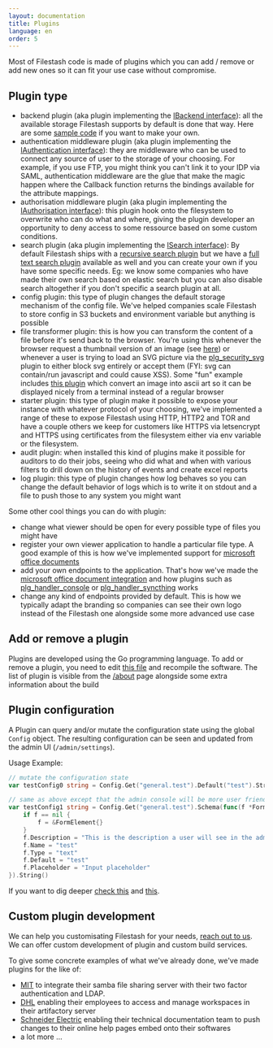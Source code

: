 ```yaml
---
layout: documentation
title: Plugins
language: en
order: 5
---
```


<style>
.banner { display: none }
</style>

Most of Filestash code is made of plugins which you can add / remove or add new ones so it can fit your use case without compromise.

## Plugin type

- backend plugin (aka plugin implementing the [IBackend interface](https://github.com/mickael-kerjean/filestash/blob/master/server/common/types.go#L11-L21)): all the available storage Filestash supports by default is done that way. Here are some [sample code](https://github.com/mickael-kerjean/filestash/tree/master/server/plugin) if you want to make your own.
- authentication middleware plugin (aka plugin implementing the [IAuthentication interface](https://github.com/mickael-kerjean/filestash/blob/master/server/common/types.go#L23-L27)): they are middleware who can be used to connect any source of user to the storage of your choosing. For example, if you use FTP, you might think you can't link it to your IDP via SAML, authentication middleware are the glue that make the magic happen where the Callback function returns the bindings available for the attribute mappings.
- authorisation middleware plugin (aka plugin implementing the [IAuthorisation interface](https://github.com/mickael-kerjean/filestash/blob/master/server/common/types.go#L29-L37)): this plugin hook onto the filesystem to overwrite who can do what and where, giving the plugin developer an opportunity to deny access to some ressource based on some custom conditions.
- search plugin (aka plugin implementing the [ISearch interface](https://github.com/mickael-kerjean/filestash/blob/master/server/common/types.go#L44-L46)): By default Filestash ships with a [recursive search plugin](https://github.com/mickael-kerjean/filestash/tree/master/server/plugin/plg_search_stateless) but we have a [full text search plugin](https://github.com/mickael-kerjean/filestash/tree/master/server/plugin/plg_search_sqlitefts) available as well and you can create your own if you have some specific needs. Eg: we know some companies who have made their own search based on elastic search but you can also disable search altogether if you don't specific a search plugin at all.
- config plugin: this type of plugin changes the default storage mechanism of the config file. We've helped companies scale Filestash to store config in S3 buckets and environment variable but anything is possible
- file transformer plugin: this is how you can transform the content of a file before it's send back to the browser. You're using this whenever the browser request a thumbnail version of an image (see [here](https://github.com/mickael-kerjean/filestash/blob/master/server/plugin/plg_image_thumbnail/index.go)) or whenever a user is trying to load an SVG picture via the [plg_security_svg](https://github.com/mickael-kerjean/filestash/blob/master/server/plugin/plg_security_svg/index.go) plugin to either block svg entirely or accept them (FYI: svg can contain/run javascript and could cause XSS). Some "fun" example includes [this plugin](https://github.com/mickael-kerjean/filestash/blob/master/server/plugin/plg_image_ascii/index.go) which convert an image into ascii art so it can be displayed nicely from a terminal instead of a regular browser
- starter plugin: this type of plugin make it possible to expose your instance with whatever protocol of your choosing, we've implemented a range of these to expose Filestash using HTTP, HTTP2 and TOR and have a couple others we keep for customers like HTTPS via letsencrypt and HTTPS using certificates from the filesystem either via env variable or the filesystem.
- audit plugin: when installed this kind of plugins make it possible for auditors to do their jobs, seeing who did what and when with various filters to drill down on the history of events and create excel reports
- log plugin: this type of plugin changes how log behaves so you can change the default behavior of logs which is to write it on stdout and a file to push those to any system you might want

Some other cool things you can do with plugin:
- change what viewer should be open for every possible type of files you might have
- register your own viewer application to handle a particular file type. A good example of this is how we've implemented support for [microsoft office documents](https://github.com/mickael-kerjean/filestash/tree/master/server/plugin/plg_editor_onlyoffice)
- add your own endpoints to the application. That's how we've made the [microsoft office document integration](https://github.com/mickael-kerjean/filestash/tree/master/server/plugin/plg_editor_onlyoffice) and how plugins such as [plg_handler_console](https://github.com/mickael-kerjean/filestash/tree/master/server/plugin/plg_handler_console) or [plg_handler_syncthing](https://github.com/mickael-kerjean/filestash/tree/master/server/plugin/plg_handler_syncthing) works
- change any kind of endpoints provided by default. This is how we typically adapt the branding so companies can see their own logo instead of the Filestash one alongside some more advanced use case

## Add or remove a plugin

Plugins are developed using the Go programming language. To add or remove a plugin, you need to edit [this file](https://github.com/mickael-kerjean/filestash/blob/master/server/plugin/index.go) and recompile the software. The list of plugin is visible from the [/about](https://demo.filestash.app/about) page alongside some extra information about the build

## Plugin configuration

A Plugin can query and/or mutate the configuration state using the global `Config` object. The resulting configuration can be seen and updated from the admin UI (`/admin/settings`).

Usage Example:
``` go
// mutate the configuration state
var testConfig0 string = Config.Get("general.test").Default("test").String()

// same as above except that the admin console will be more user friendly
var testConfig1 string = Config.Get("general.test").Schema(func(f *FormElement) *FormElement {
	if f == nil {
		f = &FormElement{}
	}
    f.Description = "This is the description a user will see in the admin console"
	f.Name = "test"
	f.Type = "text"
    f.Default = "test"
    f.Placeholder = "Input placeholder"
}).String()
```
If you want to dig deeper [check this](https://github.com/mickael-kerjean/filestash/blob/master/server/plugin/plg_video_transcoder/index.go#L36-L68) and [this](https://github.com/mickael-kerjean/filestash/blob/master/server/common/config.go).


## Custom plugin development

We can help you customisating Filestash for your needs, [reach out to us](/pricing/?modal=enterprise). We can offer custom development of plugin and custom build services.

To give some concrete examples of what we've already done, we've made plugins for the like of:
- [MIT](https://www.media.mit.edu/posts/file-sharing/) to integrate their samba file sharing server with their two factor authentication and LDAP.
- [DHL](https://www.deutschepost.de/) enabling their employees to access and manage workspaces in their artifactory server
- [Schneider Electric](https://se.com/) enabling their technical documentation team to push changes to their online help pages embed onto their softwares
- a lot more ...
